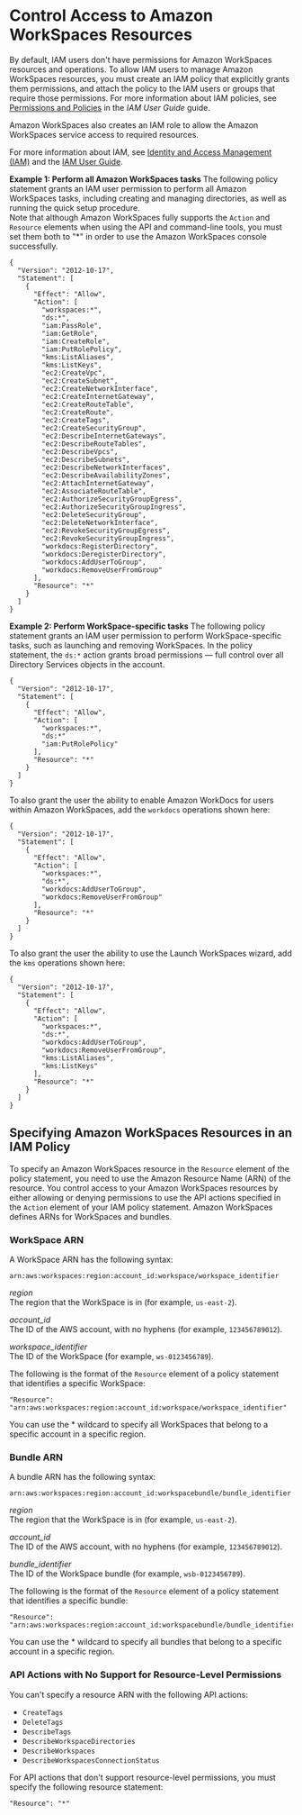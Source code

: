 # Control Access to Amazon WorkSpaces Resources<a name="workspaces-access-control"></a>

By default, IAM users don't have permissions for Amazon WorkSpaces resources and operations\. To allow IAM users to manage Amazon WorkSpaces resources, you must create an IAM policy that explicitly grants them permissions, and attach the policy to the IAM users or groups that require those permissions\. For more information about IAM policies, see [Permissions and Policies](https://docs.aws.amazon.com/IAM/latest/UserGuide/PermissionsAndPolicies.html) in the *IAM User Guide* guide\.

Amazon WorkSpaces also creates an IAM role to allow the Amazon WorkSpaces service access to required resources\.

For more information about IAM, see [Identity and Access Management \(IAM\)](http://aws.amazon.com/iam) and the [IAM User Guide](https://docs.aws.amazon.com/IAM/latest/UserGuide/)\.

**Example 1: Perform all Amazon WorkSpaces tasks**  <a name="perform-workspaces-tasks"></a>
The following policy statement grants an IAM user permission to perform all Amazon WorkSpaces tasks, including creating and managing directories, as well as running the quick setup procedure\.  
Note that although Amazon WorkSpaces fully supports the `Action` and `Resource` elements when using the API and command\-line tools, you must set them both to "\*" in order to use the Amazon WorkSpaces console successfully\.  

```
{
  "Version": "2012-10-17",
  "Statement": [
    {
      "Effect": "Allow",
      "Action": [
        "workspaces:*",
        "ds:*",
        "iam:PassRole", 
        "iam:GetRole", 
        "iam:CreateRole", 
        "iam:PutRolePolicy", 
        "kms:ListAliases",
        "kms:ListKeys",
        "ec2:CreateVpc", 
        "ec2:CreateSubnet", 
        "ec2:CreateNetworkInterface", 
        "ec2:CreateInternetGateway", 
        "ec2:CreateRouteTable", 
        "ec2:CreateRoute", 
        "ec2:CreateTags", 
        "ec2:CreateSecurityGroup", 
        "ec2:DescribeInternetGateways", 
        "ec2:DescribeRouteTables", 
        "ec2:DescribeVpcs", 
        "ec2:DescribeSubnets", 
        "ec2:DescribeNetworkInterfaces", 
        "ec2:DescribeAvailabilityZones", 
        "ec2:AttachInternetGateway", 
        "ec2:AssociateRouteTable", 
        "ec2:AuthorizeSecurityGroupEgress", 
        "ec2:AuthorizeSecurityGroupIngress", 
        "ec2:DeleteSecurityGroup", 
        "ec2:DeleteNetworkInterface", 
        "ec2:RevokeSecurityGroupEgress", 
        "ec2:RevokeSecurityGroupIngress",
        "workdocs:RegisterDirectory",
        "workdocs:DeregisterDirectory",
        "workdocs:AddUserToGroup",
        "workdocs:RemoveUserFromGroup"
      ],
      "Resource": "*"
    }
  ]
}
```

**Example 2: Perform WorkSpace\-specific tasks**  <a name="perform-workspace-specific-tasks"></a>
The following policy statement grants an IAM user permission to perform WorkSpace\-specific tasks, such as launching and removing WorkSpaces\. In the policy statement, the `ds:*` action grants broad permissions — full control over all Directory Services objects in the account\.  

```
{
  "Version": "2012-10-17",
  "Statement": [
    {
      "Effect": "Allow",
      "Action": [
        "workspaces:*",
        "ds:*"
        "iam:PutRolePolicy"
      ],
      "Resource": "*"
    }
  ]
}
```
To also grant the user the ability to enable Amazon WorkDocs for users within Amazon WorkSpaces, add the `workdocs` operations shown here:  

```
{
  "Version": "2012-10-17",
  "Statement": [
    {
      "Effect": "Allow",
      "Action": [
        "workspaces:*",
        "ds:*",
        "workdocs:AddUserToGroup",
        "workdocs:RemoveUserFromGroup"
      ],
      "Resource": "*"
    }
  ]
}
```
To also grant the user the ability to use the Launch WorkSpaces wizard, add the `kms` operations shown here:  

```
{
  "Version": "2012-10-17",
  "Statement": [
    {
      "Effect": "Allow",
      "Action": [
        "workspaces:*",
        "ds:*",
        "workdocs:AddUserToGroup",
        "workdocs:RemoveUserFromGroup",
        "kms:ListAliases",
        "kms:ListKeys"
      ],
      "Resource": "*"
    }
  ]
}
```

## Specifying Amazon WorkSpaces Resources in an IAM Policy<a name="wsp_iam_resource"></a>

To specify an Amazon WorkSpaces resource in the `Resource` element of the policy statement, you need to use the Amazon Resource Name \(ARN\) of the resource\. You control access to your Amazon WorkSpaces resources by either allowing or denying permissions to use the API actions specified in the `Action` element of your IAM policy statement\. Amazon WorkSpaces defines ARNs for WorkSpaces and bundles\.

### WorkSpace ARN<a name="wsp_arn_syntax"></a>

A WorkSpace ARN has the following syntax:

```
arn:aws:workspaces:region:account_id:workspace/workspace_identifier
```

*region*  
The region that the WorkSpace is in \(for example, `us-east-2`\)\.

*account\_id*  
The ID of the AWS account, with no hyphens \(for example, `123456789012`\)\.

*workspace\_identifier*  
The ID of the WorkSpace \(for example, `ws-0123456789`\)\.

The following is the format of the `Resource` element of a policy statement that identifies a specific WorkSpace:

```
"Resource": "arn:aws:workspaces:region:account_id:workspace/workspace_identifier"
```

You can use the \* wildcard to specify all WorkSpaces that belong to a specific account in a specific region\.

### Bundle ARN<a name="bundle_arn_syntax"></a>

A bundle ARN has the following syntax:

```
arn:aws:workspaces:region:account_id:workspacebundle/bundle_identifier
```

*region*  
The region that the WorkSpace is in \(for example, `us-east-2`\)\.

*account\_id*  
The ID of the AWS account, with no hyphens \(for example, `123456789012`\)\.

*bundle\_identifier*  
The ID of the WorkSpace bundle \(for example, `wsb-0123456789`\)\.

The following is the format of the `Resource` element of a policy statement that identifies a specific bundle:

```
"Resource": "arn:aws:workspaces:region:account_id:workspacebundle/bundle_identifier"
```

You can use the \* wildcard to specify all bundles that belong to a specific account in a specific region\.

### API Actions with No Support for Resource\-Level Permissions<a name="no-resource-level-permissions"></a>

You can't specify a resource ARN with the following API actions:
+ `CreateTags`
+ `DeleteTags`
+ `DescribeTags`
+ `DescribeWorkspaceDirectories`
+ `DescribeWorkspaces`
+ `DescribeWorkspacesConnectionStatus`

For API actions that don't support resource\-level permissions, you must specify the following resource statement:

```
"Resource": "*"
```